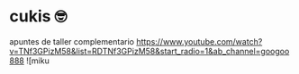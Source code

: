 # cukis 🤓
apuntes de taller complementario
<https://www.youtube.com/watch?v=TNf3GPizM58&list=RDTNf3GPizM58&start_radio=1&ab_channel=googoo888>
![miku 
